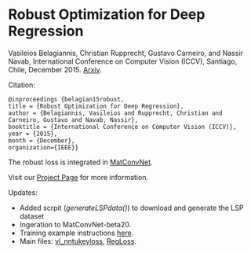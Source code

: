# Robust Optimization for Deep Regression

Vasileios Belagiannis, Christian Rupprecht, Gustavo Carneiro, and Nassir Navab, International Conference on Computer Vision (ICCV), Santiago, Chile, December 2015. [Arxiv](http://arxiv.org/abs/1505.06606).

Citation:

	@inproceedings {belagian15robust,
	title = {Robust Optimization for Deep Regression},
	author = {Belagiannis, Vasileios and Rupprecht, Christian and Carneiro, Gustavo and Navab, Nassir},
	booktitle = {International Conference on Computer Vision (ICCV)},
	year = {2015},
	month = {December},
	organization={IEEE}}
	

The robust loss is integrated in [MatConvNet](http://www.vlfeat.org/matconvnet). 

Visit our [Project Page](http://campar.in.tum.de/twiki/pub/Chair/DeepReg/deepreg.html) for more information.

Updates: 
- Added scrpit (*generateLSPdata()*) to download and generate the LSP dataset
- Ingeration to MatConvNet-beta20.
- Training example instructions [here](http://campar.in.tum.de/twiki/pub/Chair/DeepReg/deepreg.html).
- Main files: [vl_nntukeyloss](matlab/vl_nntukeyloss.m), [RegLoss](matlab/+dagnn/RegLoss.m).
